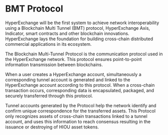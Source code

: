 # BMT Protocol

HyperExchange will be the first system to achieve network interoperability using a Blockchain Multi Tunnel (BMT) protocol, HyperExchange Axis, Indicator, smart contracts and other blockchain innovations. HyperExchange lays the foundation for building cross-chain distributed commercial applications in its ecosystem.

The Blockchain Multi-Tunnel Protocol is the communication protocol used in the HyperExchange network. This protocol ensures point-to-point information transmission between blockchains.

When a user creates a HyperExchange account, simultaneously a corresponding tunnel account is generated and linked to the HyperExchange account according to this protocol. When a cross-chain transaction occurs, corresponding data is encapsulated, packaged, and securely transferred through this protocol.

Tunnel accounts generated by the Protocol help the network identify and confirm unique correspondence for the transferred assets. This Protocol only recognizes assets of cross-chain transactions linked to a tunnel account, and uses this information to reach consensus resulting in the issuance or destroying of HIOU asset tokens.
